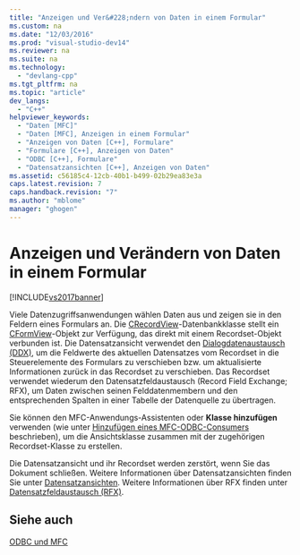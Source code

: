 ```yaml
---
title: "Anzeigen und Ver&#228;ndern von Daten in einem Formular"
ms.custom: na
ms.date: "12/03/2016"
ms.prod: "visual-studio-dev14"
ms.reviewer: na
ms.suite: na
ms.technology: 
  - "devlang-cpp"
ms.tgt_pltfrm: na
ms.topic: "article"
dev_langs: 
  - "C++"
helpviewer_keywords: 
  - "Daten [MFC]"
  - "Daten [MFC], Anzeigen in einem Formular"
  - "Anzeigen von Daten [C++], Formulare"
  - "Formulare [C++], Anzeigen von Daten"
  - "ODBC [C++], Formulare"
  - "Datensatzansichten [C++], Anzeigen von Daten"
ms.assetid: c56185c4-12cb-40b1-b499-02b29ea83e3a
caps.latest.revision: 7
caps.handback.revision: "7"
ms.author: "mblome"
manager: "ghogen"
---
```

# Anzeigen und Ver&#228;ndern von Daten in einem Formular
[!INCLUDE[vs2017banner](../../assembler/inline/includes/vs2017banner.md)]

Viele Datenzugriffsanwendungen wählen Daten aus und zeigen sie in den Feldern eines Formulars an.  Die [CRecordView](../../mfc/reference/crecordview-class.md)\-Datenbankklasse stellt ein [CFormView](../../mfc/reference/cformview-class.md)\-Objekt zur Verfügung, das direkt mit einem Recordset\-Objekt verbunden ist.  Die Datensatzansicht verwendet den [Dialogdatenaustausch \(DDX\)](../../mfc/dialog-data-exchange-and-validation.md), um die Feldwerte des aktuellen Datensatzes vom Recordset in die Steuerelemente des Formulars zu verschieben bzw. um aktualisierte Informationen zurück in das Recordset zu verschieben.  Das Recordset verwendet wiederum den Datensatzfeldaustausch \(Record Field Exchange; RFX\), um Daten zwischen seinen Felddatenmembern und den entsprechenden Spalten in einer Tabelle der Datenquelle zu übertragen.  
  
 Sie können den MFC\-Anwendungs\-Assistenten oder **Klasse hinzufügen** verwenden \(wie unter [Hinzufügen eines MFC\-ODBC\-Consumers](../../mfc/reference/adding-an-mfc-odbc-consumer.md) beschrieben\), um die Ansichtsklasse zusammen mit der zugehörigen Recordset\-Klasse zu erstellen.  
  
 Die Datensatzansicht und ihr Recordset werden zerstört, wenn Sie das Dokument schließen.  Weitere Informationen über Datensatzansichten finden Sie unter [Datensatzansichten](../../data/record-views-mfc-data-access.md).  Weitere Informationen über RFX finden unter [Datensatzfeldaustausch \(RFX\)](../../data/odbc/record-field-exchange-rfx.md).  
  
## Siehe auch  
 [ODBC und MFC](../../data/odbc/odbc-and-mfc.md)